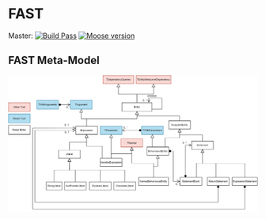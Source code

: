 # FAST

Master: [![Build Pass](https://api.travis-ci.com/moosetechnology/FAST.svg?branch=master)](https://travis-ci.com/moosetechnology/FAST)
[![Moose version](https://img.shields.io/badge/Moose-8-%23aac9ff.svg)](https://github.com/moosetechnology/Moose)

## FAST Meta-Model

![FAST Meta-model](./doc/images/FAST-Meta-Model.png)
